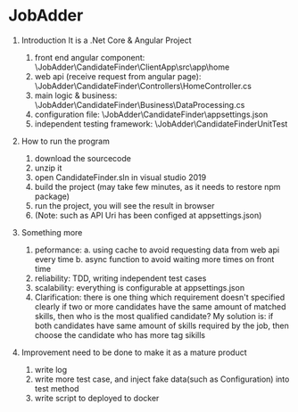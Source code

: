 # JobAdder
1. Introduction 
   It is a .Net Core & Angular Project

   1. front end angular component: \JobAdder\CandidateFinder\ClientApp\src\app\home
   2. web api (receive request from angular page): \JobAdder\CandidateFinder\Controllers\HomeController.cs
   3. main logic & business: \JobAdder\CandidateFinder\Business\DataProcessing.cs
   4. configuration file: \JobAdder\CandidateFinder\appsettings.json
   5. independent testing framework: \JobAdder\CandidateFinderUnitTest


2. How to run the program
   1. download the sourcecode
   2. unzip it
   3. open CandidateFinder.sln in visual studio 2019
   4. build the project (may take few minutes, as it needs to restore npm package)
   5. run the project, you will see the result in browser
   6. (Note: such as API Uri has been configed at appsettings.json)
   
   
3. Something more
   1. peformance: 
      a. using cache to avoid requesting data from web api every time 
	  b. async function to avoid waiting more times on front time
   2. reliability: TDD, writing independent test cases
   3. scalability: everything is configurable at appsettings.json
   4. Clarification: there is one thing which requirement doesn't specified clearly
      if two or more candidates have the same amount of matched skills, then who is the most qualified candidate?
      My solution is: if both candidates have same amount of skills required by the job, then choose the candidate who has more tag sikills
   
   
4. Improvement need to be done to make it as a mature product
   1. write log
   2. write more test case, and inject fake data(such as Configuration) into test method
   3. write script to deployed to docker

